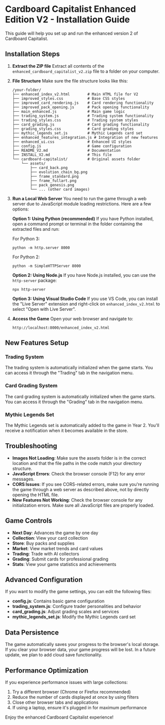 # Cardboard Capitalist Enhanced Edition V2 - Installation Guide

This guide will help you set up and run the enhanced version 2 of Cardboard Capitalist.

## Installation Steps

1. **Extract the ZIP file**
   Extract all contents of the `enhanced_cardboard_capitalist_v2.zip` file to a folder on your computer.

2. **File Structure**
   Make sure the file structure looks like this:
   ```
   /your-folder/
   ├── enhanced_index_v2.html        # Main HTML file for V2
   ├── improved_styles.css           # Base CSS styles
   ├── improved_card_rendering.js    # Card rendering functionality
   ├── improved_pack_opening.js      # Pack opening functionality
   ├── main_enhanced.js              # Main game logic
   ├── trading_system.js             # Trading system functionality
   ├── trading_styles.css            # Trading system styles
   ├── card_grading.js               # Card grading functionality
   ├── grading_styles.css            # Card grading styles
   ├── mythic_legends_set.js         # Mythic Legends card set
   ├── enhanced_features_integration.js # Integration of new features
   ├── enhanced_ui.css               # Enhanced UI styles
   ├── config.js                     # Game configuration
   ├── README_V2.md                  # Documentation
   ├── INSTALL_V2.md                 # This file
   └── cardboard-capitalist/         # Original assets folder
       └── assets/
           ├── card_back.png
           ├── evolution_chain_bg.png
           ├── frame_standard.png
           ├── frame_fullart.png
           ├── pack_genesis.png
           └── ... (other card images)
   ```

3. **Run a Local Web Server**
   You need to run the game through a web server due to JavaScript module loading restrictions. Here are a few options:

   **Option 1: Using Python (recommended)**
   If you have Python installed, open a command prompt or terminal in the folder containing the extracted files and run:

   For Python 3:
   ```
   python -m http.server 8000
   ```

   For Python 2:
   ```
   python -m SimpleHTTPServer 8000
   ```

   **Option 2: Using Node.js**
   If you have Node.js installed, you can use the `http-server` package:
   ```
   npx http-server
   ```

   **Option 3: Using Visual Studio Code**
   If you use VS Code, you can install the "Live Server" extension and right-click on `enhanced_index_v2.html` to select "Open with Live Server".

4. **Access the Game**
   Open your web browser and navigate to:
   ```
   http://localhost:8000/enhanced_index_v2.html
   ```

## New Features Setup

### Trading System
The trading system is automatically initialized when the game starts. You can access it through the "Trading" tab in the navigation menu.

### Card Grading System
The card grading system is automatically initialized when the game starts. You can access it through the "Grading" tab in the navigation menu.

### Mythic Legends Set
The Mythic Legends set is automatically added to the game in Year 2. You'll receive a notification when it becomes available in the store.

## Troubleshooting

- **Images Not Loading**: Make sure the assets folder is in the correct location and that the file paths in the code match your directory structure.
- **JavaScript Errors**: Check the browser console (F12) for any error messages.
- **CORS Issues**: If you see CORS-related errors, make sure you're running the game through a web server as described above, not by directly opening the HTML file.
- **New Features Not Working**: Check the browser console for any initialization errors. Make sure all JavaScript files are properly loaded.

## Game Controls

- **Next Day**: Advances the game by one day
- **Collection**: View your card collection
- **Store**: Buy packs and supplies
- **Market**: View market trends and card values
- **Trading**: Trade with AI collectors
- **Grading**: Submit cards for professional grading
- **Stats**: View your game statistics and achievements

## Advanced Configuration

If you want to modify the game settings, you can edit the following files:

- **config.js**: Contains basic game configuration
- **trading_system.js**: Configure trader personalities and behavior
- **card_grading.js**: Adjust grading scales and services
- **mythic_legends_set.js**: Modify the Mythic Legends card set

## Data Persistence

The game automatically saves your progress to the browser's local storage. If you clear your browser data, your game progress will be lost. In a future update, we plan to add cloud save functionality.

## Performance Optimization

If you experience performance issues with large collections:

1. Try a different browser (Chrome or Firefox recommended)
2. Reduce the number of cards displayed at once by using filters
3. Close other browser tabs and applications
4. If using a laptop, ensure it's plugged in for maximum performance

Enjoy the enhanced Cardboard Capitalist experience!